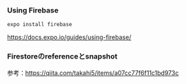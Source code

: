 ### Using Firebase
```
expo install firebase
```
https://docs.expo.io/guides/using-firebase/

### Firestoreのreferenceとsnapshot
参考：https://qiita.com/takahi5/items/a07cc77f6f11c1bd973c
